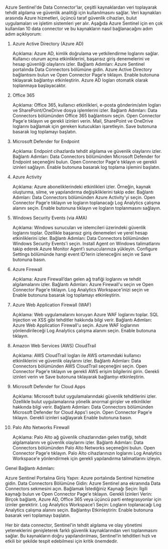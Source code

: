 Azure Sentinel'de Data Connector'lar, çeşitli kaynaklardan veri toplayarak tehdit algılama ve güvenlik analitiği için kullanılmasını sağlar. Veri kaynakları arasında Azure hizmetleri, üçüncü taraf güvenlik cihazları, bulut uygulamaları ve işletim sistemleri yer alır. Aşağıda Azure Sentinel için en çok kullanılan 10 data connector ve bu kaynakların nasıl bağlanacağını adım adım açıklıyorum:
1. Azure Active Directory (Azure AD)

    Açıklama: Azure AD, kimlik doğrulama ve yetkilendirme loglarını sağlar. Kullanıcı oturum açma etkinliklerini, başarısız giriş denemelerini ve hesap güvenliği olaylarını izler.
    Bağlantı Adımları:
        Azure Sentinel portalında Data Connectors bölümüne gidin.
        Azure Active Directory bağlantısını bulun ve Open Connector Page'e tıklayın.
        Enable butonuna tıklayarak bağlantıyı etkinleştirin.
        Azure AD logları otomatik olarak toplanmaya başlayacaktır.

2. Office 365

    Açıklama: Office 365, kullanıcı etkinlikleri, e-posta gönderim/alım logları ve SharePoint/OneDrive dosya işlemlerini izler.
    Bağlantı Adımları:
        Data Connectors bölümünden Office 365 bağlantısını seçin.
        Open Connector Page'e tıklayın ve gerekli izinleri verin.
        Mail, SharePoint ve OneDrive loglarını bağlamak için gereken kutucukları işaretleyin.
        Save butonuna basarak log toplamayı başlatın.

3. Microsoft Defender for Endpoint

    Açıklama: Endpoint cihazlarda tehdit algılama ve güvenlik olaylarını izler.
    Bağlantı Adımları:
        Data Connectors bölümünden Microsoft Defender for Endpoint seçeneğini bulun.
        Open Connector Page'e tıklayın ve gerekli izinleri sağlayın.
        Enable butonuna basarak log toplama işlemini başlatın.

4. Azure Activity

    Açıklama: Azure aboneliklerindeki etkinlikleri izler. Örneğin, kaynak oluşturma, silme, ve yapılandırma değişikliklerini takip eder.
    Bağlantı Adımları:
        Data Connectors bölümünden Azure Activity'yi seçin.
        Open Connector Page'e tıklayın ve logların toplanacağı Log Analytics çalışma alanını seçin.
        Enable butonuna tıklayın ve logların toplanmasını sağlayın.

5. Windows Security Events (via AMA)

    Açıklama: Windows sunucuları ve istemcileri üzerindeki güvenlik loglarını toplar. Özellikle başarısız giriş denemeleri ve yerel hesap etkinliklerini izler.
    Bağlantı Adımları:
        Data Connectors bölümünden Windows Security Events'i seçin.
        Install Agent on Windows talimatlarını takip ederek Azure Monitor Agent’ı sunucularınıza yükleyin.
        Configure Settings bölümünde hangi event ID’lerin izleneceğini seçin ve Save butonuna basın.

6. Azure Firewall

    Açıklama: Azure Firewall’dan gelen ağ trafiği loglarını ve tehdit algılamalarını izler.
    Bağlantı Adımları:
        Azure Firewall'u seçin ve Open Connector Page'e tıklayın.
        Log Analytics Workspace'inizi seçin ve Enable butonuna basarak log toplamayı etkinleştirin.

7. Azure Web Application Firewall (WAF)

    Açıklama: Web uygulamalarını koruyan Azure WAF loglarını toplar. SQL Injection ve XSS gibi tehditler hakkında bilgi verir.
    Bağlantı Adımları:
        Azure Web Application Firewall'u seçin.
        Azure WAF loglarının yönlendirileceği Log Analytics çalışma alanını seçin.
        Enable butonuna tıklayın.

8. Amazon Web Services (AWS) CloudTrail

    Açıklama: AWS CloudTrail logları ile AWS ortamındaki kullanıcı etkinliklerini ve güvenlik olaylarını izler.
    Bağlantı Adımları:
        Data Connectors bölümünden AWS CloudTrail seçeneğini seçin.
        Open Connector Page'e tıklayın ve gerekli AWS erişim bilgilerini girin.
        Gerekli izinleri verin ve Save butonuna tıklayarak bağlantıyı etkinleştirin.

9. Microsoft Defender for Cloud Apps

    Açıklama: Microsoft bulut uygulamalarındaki güvenlik tehditlerini izler. Özellikle bulut uygulamalarına yönelik anormal girişler ve etkinlikler hakkında bilgi verir.
    Bağlantı Adımları:
        Data Connectors bölümünden Microsoft Defender for Cloud Apps'i seçin.
        Open Connector Page'e tıklayın.
        Gerekli izinleri sağlayarak Enable butonuna basın.

10. Palo Alto Networks Firewall

    Açıklama: Palo Alto ağ güvenlik cihazlarından gelen trafiği, tehdit algılamalarını ve güvenlik olaylarını izler.
    Bağlantı Adımları:
        Data Connectors bölümünden Palo Alto Networks seçeneğini bulun.
        Open Connector Page'e tıklayın.
        Palo Alto cihazlarınızın loglarını Log Analytics Workspace'e yönlendirmek için gerekli yapılandırma talimatlarını izleyin.

Genel Bağlantı Adımları:

Azure Sentinel Portalına Giriş Yapın: Azure portalında Sentinel hizmetine gidin.
    Data Connectors Bölümüne Gidin: Azure Sentinel ana ekranında Data Connectors sekmesini açın.
    Bağlamak İstediğiniz Kaynağı Seçin: İlgili kaynağı bulun ve Open Connector Page'e tıklayın.
    Gerekli İzinleri Verin: Birçok bağlantı, Azure AD, Office 365 veya üçüncü parti entegrasyonlar için izinler gerektirir.
    Log Analytics Workspace'i Seçin: Logların toplanacağı Log Analytics çalışma alanını seçin.
    Bağlantıyı Etkinleştirin: Enable butonuna basarak veri toplamayı başlatın.

Her bir data connector, Sentinel'in tehdit algılama ve olay yönetimi yeteneklerini genişleterek farklı güvenlik kaynaklarından veri toplanmasını sağlar. Bu kaynakların doğru yapılandırılması, Sentinel’in tehditleri hızlı ve etkili bir şekilde tespit edebilmesi için kritik önemdedir.

